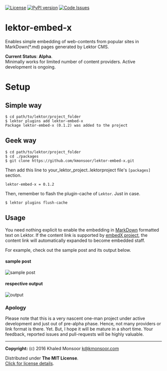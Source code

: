 [![License](https://img.shields.io/badge/license-MIT-blue.svg)](http://kmonsoor.mit-license.org/)
[![PyPI version](https://badge.fury.io/py/lektor-embed-x.svg)](https://badge.fury.io/py/lektor-embed-x)
[![Code Issues](https://www.quantifiedcode.com/api/v1/project/20f6049179e340a595a90edb5bb4ffd6/badge.svg)](https://www.quantifiedcode.com/app/project/20f6049179e340a595a90edb5bb4ffd6)

# lektor-embed-x
Enables simple embedding of web-contents from popular sites in MarkDown(*.md) pages generated by Lektor CMS.

**Current Status**: **Alpha**.  
Minimally works for limited number of content providers. Active development is ongoing.


# Setup
## Simple way

    $ cd path/to/lektor/project_folder
    $ lektor plugins add lektor-embed-x
    Package lektor-embed-x (0.1.2) was added to the project


## Geek way

    $ cd path/to/lektor/project_folder
    $ cd ./packages
    $ git clone https://github.com/kmonsoor/lektor-embed-x.git

Then add this line to your_lektor_project..lektorproject file's `[packages]` section.

    lektor-embed-x = 0.1.2

Then, remember to flash the plugin-cache of `Lektor`. Just in case.

    $ lektor plugins flush-cache

## Usage

You need nothing explicit to enable the embedding in [MarkDown](https://daringfireball.net/projects/markdown/syntax) formatted text on Lektor.
If the content link is supported by [embedX project](https://github.com/kmonsoor/embedX), the content link will automatically expanded to become embedded staff.

For example, check out the sample post and its output below.

#### sample post

![sample post](https://raw.githubusercontent.com/kmonsoor/lektor-embed-x/master/sample_post.png)


#### respective output
![output](https://raw.githubusercontent.com/kmonsoor/lektor-embed-x/master/sample_output.png)


### Apology
Please note that this is a very nascent one-man project under active development and just out of pre-alpha phase. Hence, not many providers or link format is there. Yet. But, I hope it will be mature in a short time.  Your feedback, reported issues and pull-requests will be highly valuable.

-----------
**Copyright:** (c) 2016 Khaled Monsoor <k@kmonsoor.com>

Distributed under **The MIT License**.  
[Click for license details](http://kmonsoor.mit-license.org/).
